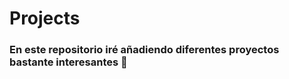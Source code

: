 # Projects
<h3>En este repositorio iré añadiendo diferentes proyectos bastante interesantes 💾 </h3>
